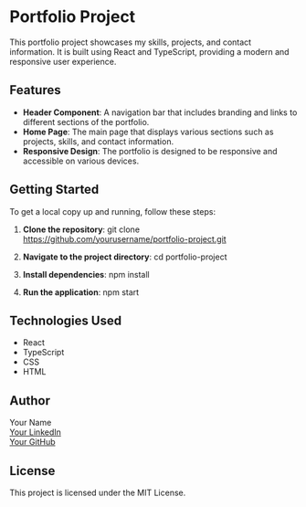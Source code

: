 # Portfolio Project

This portfolio project showcases my skills, projects, and contact information. It is built using React and TypeScript, providing a modern and responsive user experience.

## Features

- **Header Component**: A navigation bar that includes branding and links to different sections of the portfolio.
- **Home Page**: The main page that displays various sections such as projects, skills, and contact information.
- **Responsive Design**: The portfolio is designed to be responsive and accessible on various devices.

## Getting Started

To get a local copy up and running, follow these steps:

1. **Clone the repository**:
   git clone https://github.com/yourusername/portfolio-project.git

2. **Navigate to the project directory**:
   cd portfolio-project

3. **Install dependencies**:
   npm install

4. **Run the application**:
   npm start

## Technologies Used

- React
- TypeScript
- CSS
- HTML

## Author

Your Name  
[Your LinkedIn](https://www.linkedin.com/in/yourprofile)  
[Your GitHub](https://github.com/yourusername)  

## License

This project is licensed under the MIT License.